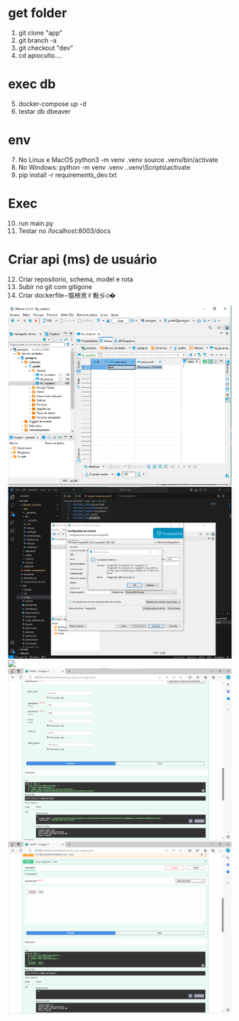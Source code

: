 ﻿
# get folder
1. git clone "app"
2. git branch -a 
3. git checkout "dev"
4. cd apioculto....

# exec db
5. docker-compose up -d
6. testar db dbeaver

# env
7. No Linux e MacOS
python3 -m venv .venv
source .venv/bin/activate
8. No Windows:
python -m venv .venv
.\.venv\Scripts\activate
9. pip install -r requirements_dev.txt
 
# Exec
10. run main.py
11. Testar no /localhost:8003/docs

# Criar api (ms) de usuário
12. Criar repositorio, schema, model e rota
13. Subir no git com gitigone
14. Criar dockerfile⌢愠楰浟彳敤≶ഠ�

<img src="banco.PNG">
<img src="conexao.png">
<img src="longin.png
 <img src="senha_user.png">
 <img src="user_login.png">
 <img src="usuario post.PNG">
